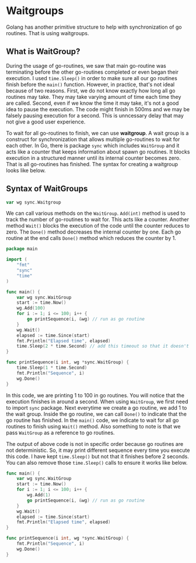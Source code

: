 # Waitgroups

Golang has another primitive structure to help with synchronization of go routines. That is using waitgroups.

## What is WaitGroup?

During the usage of go-routines, we saw that main go-routine was terminating before the other go-routines completed or even began their execution. I used `time.Sleep()` in order to make sure all our go routines finish before the `main()` function. However, in practice, that's not ideal because of two reasons. First, we do not know exactly how long all go routines may take. They may take varying amount of time each time they are called. Second, even if we know the time it may take, it's not a good idea to pause the execution. The code might finish in 500ms and we may be falsely pausing execution for a second. This is unncessary delay that may not give a good user experience.

To wait for all go-routines to finish, we can use **waitgroup**. A wait group is a construct for synchronization that allows multiple go-routines to wait for each other. In Go, there is package `sync` which includes `WaitGroup` and it acts like a counter that keeps information about spawn go routines. It blocks execution in a structured manner until its internal counter becomes zero. That is all go-routines has finished. The syntax for creating a waitgroup looks like below.

## Syntax of WaitGroups

```go
var wg sync.Waitgroup
```

We can call various methods on the `WaitGroup`. `Add(int)` method is used to track the number of go-routines to wait for. This acts like a counter. Another method `Wait()` blocks the execution of the code until the counter reduces to zero. The `Done()` method decreases the internal counter by one. Each go routine at the end calls `Done()` method which reduces the counter by 1. 

```go
package main

import (
	"fmt"
	"sync"
	"time"
)

func main() {
	var wg sync.WaitGroup
	start := time.Now()
	wg.Add(100)
	for i := 1; i <= 100; i++ {
		go printSequence(i, &wg) // run as go routine
	}
	wg.Wait()
	elapsed := time.Since(start)
	fmt.Println("Elapsed time", elapsed)
	time.Sleep(2 * time.Second) // add this timeout so that it doesn't exit without printing results
}

func printSequence(i int, wg *sync.WaitGroup) {
	time.Sleep(1 * time.Second)
	fmt.Println("Sequence", i)
	wg.Done()
}
```

In this code, we are printing 1 to 100 in go routines. You will notice that the execution finishes in around a second. When using `WaitGroup`, we first need to import `sync` package. Next everytime we create a go routine, we add 1 to the wait group. Inside the go routine, we can call `Done()` to indicate that the go routine has finished. In the `main()` code, we indicate to wait for all go routines to finish using `Wait()` method. Also something to note is that we pass `WaitGroup` as a reference to go routines.

The output of above code is not in specific order because go routines are not deterministic. So, it may print different sequence every time you execute this code. I have kept `time.Sleep()` but not that it finishes before 2 seconds. You can also remove those `time.Sleep()` calls to ensure it works like below.

```go
func main() {
	var wg sync.WaitGroup
	start := time.Now()
	for i := 1; i <= 100; i++ {
		wg.Add(1)
		go printSequence(i, &wg) // run as go routine
	}
	wg.Wait()
	elapsed := time.Since(start)
	fmt.Println("Elapsed time", elapsed)
}

func printSequence(i int, wg *sync.WaitGroup) {
	fmt.Println("Sequence", i)
	wg.Done()
}
```